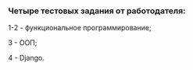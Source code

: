 ### Четыре тестовых задания от работодателя:
1-2 - функциональное программирование;

3 - ООП;

4 - Django.
